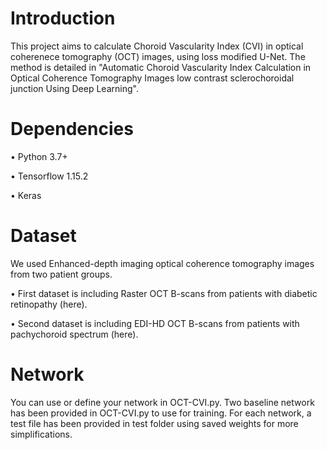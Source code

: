 # Introduction
This project aims to calculate Choroid Vascularity Index (CVI) in optical coherenece tomography (OCT) images, using loss modified U-Net. 
The method is detailed in "Automatic Choroid Vascularity Index Calculation in Optical Coherence Tomography Images low contrast sclerochoroidal junction Using Deep Learning".

# Dependencies
  •	Python 3.7+
  
  •	Tensorflow 1.15.2
  
  •	Keras


# Dataset
We used Enhanced-depth imaging optical coherence tomography images from two patient groups. 

   •	First dataset is including Raster OCT B-scans from patients with diabetic retinopathy (here).
 
   •	Second dataset is including EDI-HD OCT B-scans from patients with pachychoroid spectrum (here).

# Network
You can use or define your network in OCT-CVI.py. Two baseline network has been provided in OCT-CVI.py to use for training.
For each network, a test file has been provided in test folder using saved weights for more simplifications.



